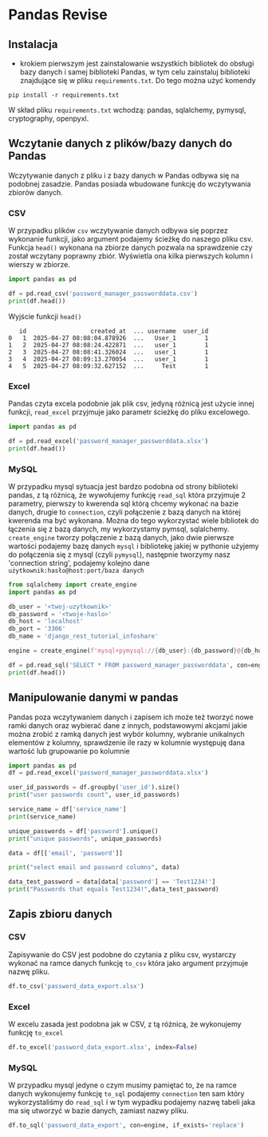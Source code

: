 # Pandas Revise

## Instalacja

* krokiem pierwszym jest zainstalowanie wszystkich bibliotek do obsługi bazy danych i samej biblioteki Pandas, w tym celu zainstaluj biblioteki znajdujące się w pliku `requirements.txt`. Do tego można użyć komendy 
```terminaloutput
pip install -r requirements.txt
```

W skład pliku `requirements.txt` wchodzą: pandas, sqlalchemy, pymysql, cryptography, openpyxl.

## Wczytanie danych z plików/bazy danych do Pandas

Wczytywanie danych z pliku i z bazy danych w Pandas odbywa się na podobnej zasadzie. Pandas posiada wbudowane funkcję do wczytywania zbiorów danych.

### CSV
W przypadku plików `csv` wczytywanie danych odbywa się poprzez wykonanie funkcji, jako argument podajemy ścieżkę do naszego pliku csv. Funkcja `head()` wykonana na zbiorze danych pozwala na sprawdzenie czy został wczytany poprawny zbiór. Wyświetla ona kilka pierwszych kolumn i wierszy w zbiorze.
```python
import pandas as pd

df = pd.read_csv('password_manager_passworddata.csv')
print(df.head())
```

Wyjście funkcji `head()`

```
   id                  created_at  ... username  user_id
0   1  2025-04-27 08:08:04.878926  ...   User_1        1
1   2  2025-04-27 08:08:24.422871  ...   user_1        1
2   3  2025-04-27 08:08:41.326024  ...   user_1        1
3   4  2025-04-27 08:09:13.270054  ...   user_1        1
4   5  2025-04-27 08:09:32.627152  ...     Test        1
```

### Excel

Pandas czyta excela podobnie jak plik csv, jedyną różnicą jest użycie innej funkcji, `read_excel` przyjmuje jako parametr ścieżkę do pliku excelowego.
```python
import pandas as pd

df = pd.read_excel('password_manager_passworddata.xlsx')
print(df.head())
```

### MySQL
W przypadku mysql sytuacja jest bardzo podobna od strony biblioteki pandas, z tą różnicą, że wywołujemy funkcję `read_sql` która przyjmuje 2 parametry, pierwszy to kwerenda sql którą chcemy wykonać na bazie danych, drugie to `connection`, czyli połączenie z bazą danych na której kwerenda ma być wykonana. Można do tego wykorzystać wiele bibliotek do łączenia się z bazą danych, my wykorzystamy pymsql, sqlalchemy. `create_engine` tworzy połączenie z bazą danych, jako dwie pierwsze wartości podajemy bazę danych `mysql` i bibliotekę jakiej w pythonie użyjemy do połączenia się z mysql (czyli `pymysql`), następnie tworzymy nasz 'connection string', podajemy kolejno dane `użytkownik:hasło@host:port/baza danych`
```python
from sqlalchemy import create_engine
import pandas as pd

db_user = '<twoj-uzytkownik>'
db_password = '<twoje-haslo>'
db_host = 'localhost'
db_port = '3306'
db_name = 'django_rest_tutorial_infoshare'

engine = create_engine(f'mysql+pymysql://{db_user}:{db_password}@{db_host}:{db_port}/{db_name}')

df = pd.read_sql('SELECT * FROM password_manager_passworddata', con=engine)
print(df.head())
```

## Manipulowanie danymi w pandas

Pandas poza wczytywaniem danych i zapisem ich może też tworzyć nowe ramki danych oraz wybierać dane z innych, podstawowymi akcjami jakie można zrobić z ramką danych jest wybór kolumny, wybranie unikalnych elementów z kolumny, sprawdzenie ile razy w kolumnie występuję dana wartość lub grupowanie po kolumnie
```python
import pandas as pd
df = pd.read_excel('password_manager_passworddata.xlsx')

user_id_passwords = df.groupby('user_id').size()
print("user passwords count", user_id_passwords)

service_name = df['service_name']
print(service_name)

unique_passwords = df['password'].unique()
print("unique passwords", unique_passwords)

data = df[['email', 'password']]

print("select email and password columns", data)

data_test_password = data[data['password'] == 'Test1234!']
print("Passwords that equals Test1234!",data_test_password)
```

## Zapis zbioru danych

### CSV
Zapisywanie do CSV jest podobne do czytania z pliku csv, wystarczy wykonać na ramce danych funkcję `to_csv` która jako argument przyjmuje nazwę pliku.
```python
df.to_csv('password_data_export.xlsx')
```
### Excel
W excelu zasada jest podobna jak w CSV, z tą różnicą, że wykonujemy funkcję `to_excel`
```python
df.to_excel('password_data_export.xlsx', index=False)
```
### MySQL
W przypadku mysql jedyne o czym musimy pamiętać to, że na ramce danych wykonujemy funkcję `to_sql` podajemy `connection` ten sam który wykorzystaliśmy do `read_sql` i w tym wypadku podajemy nazwę tabeli jaka ma się utworzyć w bazie danych, zamiast nazwy pliku.
```python
df.to_sql('password_data_export', con=engine, if_exists='replace')
```
